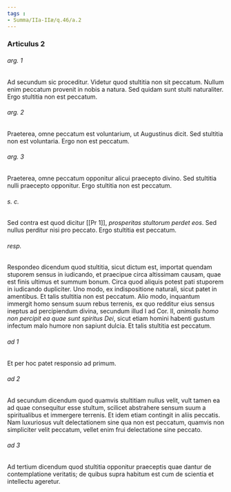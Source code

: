 ```yaml
---
tags : 
- Summa/IIa-IIæ/q.46/a.2
---
```


### Articulus 2

###### arg. 1
Ad secundum sic proceditur. Videtur quod stultitia non sit peccatum. Nullum enim peccatum provenit in nobis a natura. Sed quidam sunt stulti naturaliter. Ergo stultitia non est peccatum.

###### arg. 2
Praeterea, omne peccatum est voluntarium, ut Augustinus dicit. Sed stultitia non est voluntaria. Ergo non est peccatum.

###### arg. 3
Praeterea, omne peccatum opponitur alicui praecepto divino. Sed stultitia nulli praecepto opponitur. Ergo stultitia non est peccatum.

###### s. c.
Sed contra est quod dicitur [[Pr 1]], *prosperitas stultorum perdet eos*. Sed nullus perditur nisi pro peccato. Ergo stultitia est peccatum.

###### resp.
Respondeo dicendum quod stultitia, sicut dictum est, importat quendam stuporem sensus in iudicando, et praecipue circa altissimam causam, quae est finis ultimus et summum bonum. Circa quod aliquis potest pati stuporem in iudicando dupliciter. Uno modo, ex indispositione naturali, sicut patet in amentibus. Et talis stultitia non est peccatum. Alio modo, inquantum immergit homo sensum suum rebus terrenis, ex quo redditur eius sensus ineptus ad percipiendum divina, secundum illud I ad Cor. II, *animalis homo non percipit ea quae sunt spiritus Dei*, sicut etiam homini habenti gustum infectum malo humore non sapiunt dulcia. Et talis stultitia est peccatum.

###### ad 1
Et per hoc patet responsio ad primum.

###### ad 2
Ad secundum dicendum quod quamvis stultitiam nullus velit, vult tamen ea ad quae consequitur esse stultum, scilicet abstrahere sensum suum a spiritualibus et immergere terrenis. Et idem etiam contingit in aliis peccatis. Nam luxuriosus vult delectationem sine qua non est peccatum, quamvis non simpliciter velit peccatum, vellet enim frui delectatione sine peccato.

###### ad 3
Ad tertium dicendum quod stultitia opponitur praeceptis quae dantur de contemplatione veritatis; de quibus supra habitum est cum de scientia et intellectu ageretur.

